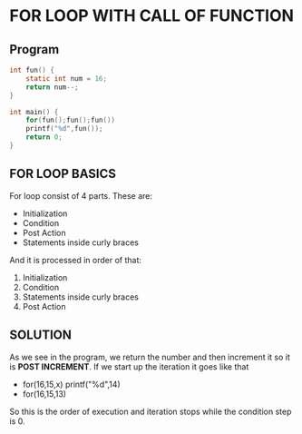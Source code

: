 # FOR LOOP WITH CALL OF FUNCTION
## Program
```c
int fun() {
    static int num = 16;
    return num--;
}

int main() {
    for(fun();fun();fun())
    printf("%d",fun());
    return 0;
}
```

## FOR LOOP BASICS
For loop consist of 4 parts. These are:
- Initialization
- Condition
- Post Action
- Statements inside curly braces

And it is processed in order of that:
1) Initialization
2) Condition
3) Statements inside curly braces
4) Post Action

## SOLUTION
As we see in the program, we return the number and then increment it so it is __POST INCREMENT__. If we start up the iteration it goes like that
- for(16,15,x)
printf("%d",14)
- for(16,15,13)

So this is the order of execution and iteration stops while the condition step is 0.

